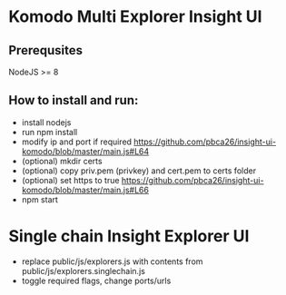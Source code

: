 # Komodo Multi Explorer Insight UI

## Prerequsites
NodeJS >= 8

## How to install and run:
- install nodejs
- run npm install
- modify ip and port if required https://github.com/pbca26/insight-ui-komodo/blob/master/main.js#L64
- (optional) mkdir certs
- (optional) copy priv.pem (privkey) and cert.pem to certs folder
- (optional) set https to true https://github.com/pbca26/insight-ui-komodo/blob/master/main.js#L66
- npm start

# Single chain Insight Explorer UI
- replace public/js/explorers.js with contents from public/js/explorers.singlechain.js
- toggle required flags, change ports/urls
